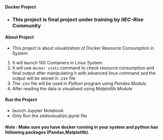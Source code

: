 #### Docker Project
- ### This project is final project under training by ***IIEC-Rise*** Community
#### About Project
- This project is about visualization of Docker Resource Consumption in System
1. It will launch 100 Containers in Linux System.
2. It will use `docker stats` command to check resource consumption and final output after manipulating it with advanced linux command *sed* the output will be stored in *.csv* file
3. The *.csv* file will be used in *Python* program using *Pandas Module*.
4. After reading the data is visualised using *Matplotlib Module*
#### Run the Project
- launch Jupyter Notebook
- Only Run the *statsvisualize.ipynb* file

#### *Note* : Make sure you have docker running in your system and python has following packages (Pandas,Matplotlib).
